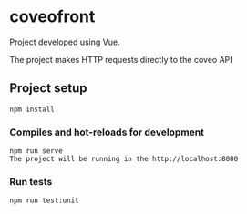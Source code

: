 # coveofront
Project developed using Vue.

The project makes HTTP requests directly to the coveo API

## Project setup
```
npm install
```

### Compiles and hot-reloads for development
```
npm run serve
The project will be running in the http://localhost:8080
```

### Run tests
```
npm run test:unit
```
